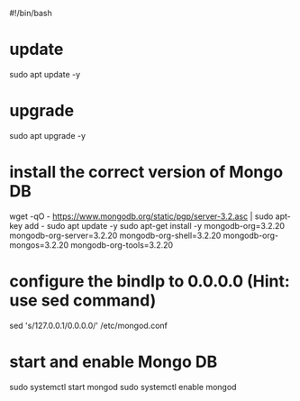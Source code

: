 #!/bin/bash

# update
sudo apt update -y

# upgrade
sudo apt upgrade -y

# install the correct version of Mongo DB

wget -qO - https://www.mongodb.org/static/pgp/server-3.2.asc | sudo apt-key add -
sudo apt update -y
sudo apt-get install -y mongodb-org=3.2.20 mongodb-org-server=3.2.20 mongodb-org-shell=3.2.20 mongodb-org-mongos=3.2.20 mongodb-org-tools=3.2.20

# configure the bindIp to 0.0.0.0 (Hint: use sed command)

sed 's/127.0.0.1/0.0.0.0/' /etc/mongod.conf

# start and enable Mongo DB

sudo systemctl start mongod
sudo systemctl enable mongod

